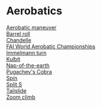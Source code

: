 # Aerobatics
[Aerobatic maneuver](https://en.wikipedia.org/wiki/Aerobatic_maneuver)<br>
[Barrel roll](https://en.wikipedia.org/wiki/Barrel_roll)<br>
[Chandelle](https://en.wikipedia.org/wiki/Chandelle)<br>
[FAI World Aerobatic Championships](https://en.wikipedia.org/wiki/FAI_World_Aerobatic_Championships)<br>
[Immelmann turn](https://en.wikipedia.org/wiki/Immelmann_turn)<br>
[Kulbit](https://en.wikipedia.org/wiki/Kulbit)<br>
[Nap-of-the-earth](https://en.wikipedia.org/wiki/Nap-of-the-earth)<br>
[Pugachev's Cobra](https://en.wikipedia.org/wiki/Pugachev%27s_Cobra)<br>
[Spin](https://en.wikipedia.org/wiki/Spin_(aerodynamics))<br>
[Split S](https://en.wikipedia.org/wiki/Split_S)<br>
[Tailslide](https://en.wikipedia.org/wiki/Tailslide)<br>
[Zoom climb](https://en.wikipedia.org/wiki/Zoom_climb)<br>
